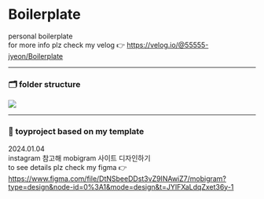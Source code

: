 # Boilerplate

personal boilerplate <br />
for more info plz check my velog 👉 https://velog.io/@55555-jyeon/Boilerplate

---

### 🗂️ folder structure

<p>
  <img src="https://github.com/55555-Jyeon/Boilterplate/assets/134191817/3b81ad8c-26f3-4d68-bd6d-86252105d460"  />
</p>



---

### 🧸  toyproject based on my template

2024.01.04 <br />
instagram 참고해 mobigram 사이트 디자인하기 <br />
to see details plz check my figma 👉 https://www.figma.com/file/DtNSbeeDDst3vZ9INAwiZ7/mobigram?type=design&node-id=0%3A1&mode=design&t=JYIFXaLdqZxet36y-1
